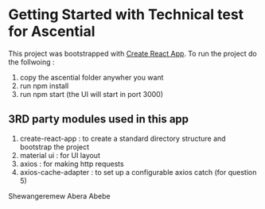 # Getting Started with Technical test for Ascential

This project was bootstrapped with [Create React App](https://github.com/facebook/create-react-app).
To run the project do the follwoing :

1. copy the ascential folder anywher you want
2. run npm install
3. run npm start  (the UI will start in port 3000)

## 3RD party modules used in this app

1. create-react-app : to create a standard directory structure and bootstrap the project
2. material ui :  for UI layout 
3. axios : for making http requests
4. axios-cache-adapter : to set up a configurable axios catch (for question 5)




Shewangeremew Abera Abebe
